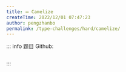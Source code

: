 ```yaml
---
title: ➖ Camelize
createTime: 2022/12/01 07:47:23
author: pengzhanbo
permalink: /type-challenges/hard/camelize/
---
```


::: info 题目
Github: []()

```ts

```

:::
